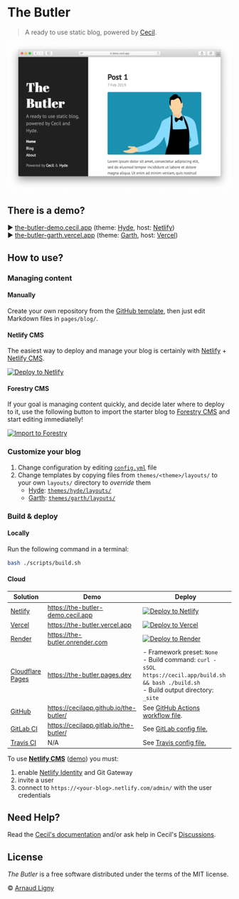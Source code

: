 # The Butler

> A ready to use static blog, powered by [Cecil](https://cecil.app).

[![Cecil preview](assets/images/cecil-preview.png)](https://the-butler.cecil.app "the-butler.cecil.app")

## There is a demo?

:arrow_forward: [the-butler-demo.cecil.app](https://the-butler-demo.cecil.app) (theme: [Hyde](https://github.com/Cecilapp/theme-hyde#readme), host: [Netlify](https://www.netlify.com))  
:arrow_forward: [the-butler-garth.vercel.app](https://the-butler-garth.vercel.app) (theme: [Garth](https://github.com/Cecilapp/theme-garth#readme), host: [Vercel](https://vercel.com))

## How to use?

### Managing content

#### Manually

Create your own repository from the [GitHub template](https://github.com/Cecilapp/the-butler/generate), then just edit Markdown files in `pages/blog/`.

#### Netlify CMS

The easiest way to deploy and manage your blog is certainly with [Netlify](https://www.netlify.com) + [Netlify CMS](https://www.netlifycms.org).

[![Deploy to Netlify](https://www.netlify.com/img/deploy/button.svg)](https://cecil.app/hosting/netlify/deploy/ "Deploy to Netlify")

#### Forestry CMS

If your goal is managing content quickly, and decide later where to deploy to it, use the following button to import the starter blog to [Forestry CMS](https://forestry.io) and start editing immediatelly!

[![Import to Forestry](https://assets.forestry.io/import-to-forestryK.svg)](https://cecil.app/cms/forestry/import/ "Import to Forestry")

### Customize your blog

1. Change configuration by editing [`config.yml`](https://github.com/Cecilapp/the-butler/blob/master/config.yml) file
2. Change templates by copying files from `themes/<theme>/layouts/` to your own `layouts/` directory to _override_ them
   - [Hyde](https://github.com/Cecilapp/theme-hyde#readme): [`themes/hyde/layouts/`](https://github.com/Cecilapp/theme-hyde/tree/master/layouts)
   - [Garth](https://github.com/Cecilapp/theme-garth#readme): [`themes/garth/layouts/`](https://github.com/Cecilapp/theme-garth/tree/master/layouts)

### Build & deploy

#### Locally

Run the following command in a terminal:

```bash
bash ./scripts/build.sh
```

#### Cloud

| Solution | Demo | Deploy |
|----------|------|--------|
| [Netlify](https://www.netlify.com) | <https://the-butler-demo.cecil.app> | [![Deploy to Netlify](https://www.netlify.com/img/deploy/button.svg)](https://cecil.app/hosting/netlify/deploy/ "Deploy to Netlify") |
| [Vercel](https://vercel.com) | <https://the-butler.vercel.app> | [![Deploy to Vercel](https://vercel.com/button)](https://cecil.app/hosting/vercel/deploy/ "Deploy to Vercel") |
| [Render](https://render.com) | <https://the-butler.onrender.com> | [![Deploy to Render](https://render.com/images/deploy-to-render-button.svg)](https://cecil.app/hosting/render/deploy/ "Deploy to Render") |
| [Cloudflare Pages](https://pages.cloudflare.com) | <https://the-butler.pages.dev> | - Framework preset: `None`<br />- Build command: `curl -sSOL https://cecil.app/build.sh && bash ./build.sh`<br />- Build output directory: `_site` |
| [GitHub](https://github.com/features/actions/) | <https://cecilapp.github.io/the-butler/> | See [GitHub Actions workflow file](/.github/workflows/build-and-deploy.yml). |
| [GitLab CI](https://about.gitlab.com/stages-devops-lifecycle/continuous-integration/) | <https://cecilapp.gitlab.io/the-butler/> | See [GitLab config file.](/.gitlab-ci.yml) |
| [Travis CI](https://travis-ci.com) | N/A | See [Travis config file.](/.travis.yml) |

To use [**Netlify CMS**](https://www.netlifycms.org) ([demo](https://the-butler-demo.cecil.app/admin/)) you must:

1. enable [Netlify Identity](https://docs.netlify.com/visitor-access/git-gateway/#setup-and-settings) and Git Gateway
2. invite a user
3. connect to `https://<your-blog>.netlify.com/admin/` with the user credentials

## Need Help?

Read the [Cecil's documentation](https://cecil.app/documentation/) and/or ask help in Cecil's [Discussions](https://github.com/Cecilapp/Cecil/discussions).

## License

_The Butler_ is a free software distributed under the terms of the MIT license.

© [Arnaud Ligny](https://arnaudligny.fr)
